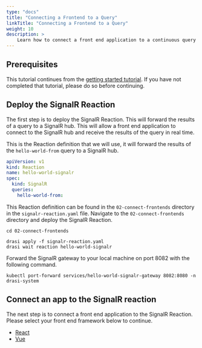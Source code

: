 ```yaml
---
type: "docs"
title: "Connecting a Frontend to a Query"
linkTitle: "Connecting a Frontend to a Query"
weight: 10
description: >
    Learn how to connect a front end application to a continuous query
---
```


## Prerequisites

This tutorial continues from the [getting started tutorial](../../getting-started).  If you have not completed that tutorial, please do so before continuing.


## Deploy the SignalR Reaction

The first step is to deploy the SignalR Reaction.  This will forward the results of a query to a SignalR hub.  This will allow a front end application to connect to the SignalR hub and receive the results of the query in real time.

This is the Reaction definition that we will use, it will forward the results of the `hello-world-from` query to a SignalR hub.

```yaml
apiVersion: v1
kind: Reaction
name: hello-world-signalr
spec:
  kind: SignalR
  queries:
    hello-world-from:
```

This Reaction definition can be found in the `02-connect-frontends` directory in the `signalr-reaction.yaml` file.
Navigate to the `02-connect-frontends` directory and deploy the SignalR Reaction.

```shell
cd 02-connect-frontends
```

```shell
drasi apply -f signalr-reaction.yaml
drasi wait reaction hello-world-signalr
```

Forward the SignalR gateway to your local machine on port 8082 with the following command.

```shell
kubectl port-forward services/hello-world-signalr-gateway 8082:8080 -n drasi-system
```

## Connect an app to the SignalR reaction

The next step is to connect a front end application to the SignalR Reaction.
Please select your front end framework below to continue.

- [React](./react)
- [Vue](./vue)
